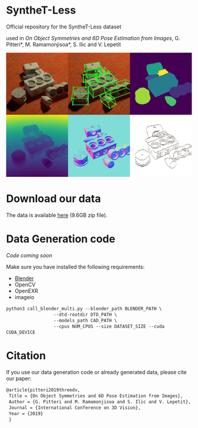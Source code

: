 # SyntheT-Less
Official repository for the SyntheT-Less dataset 

used in *On Object Symmetries and 6D Pose Estimation from Images*, G. Pitteri\*, M. Ramamonjisoa\*, S. Ilic and V. Lepetit

![alt_text](animated_samples.gif)


# Download our data
The data is available [here](https://drive.google.com/open?id=1VCYiN4truBKsYwAUlgn1td_TUZL8qyD0) (9.6GB zip file).

# Data Generation code

*Code coming soon*

Make sure you have installed the following requirements:

- [Blender](https://www.blender.org/download/Blender2.80/blender-2.80-linux-glibc217-x86_64.tar.bz2/)
- OpenCV
- OpenEXR
- imageio

```
python3 call_blender_multi.py --blender_path BLENDER_PATH \
			      --dtd-rootdir DTD_PATH \
			      --models_path CAD_PATH \
			      --cpus NUM_CPUS --size DATASET_SIZE --cuda CUDA_DEVICE
```

# Citation
If you use our data generation code or already generated data, please cite our paper:

```
@article{pitteri2019threedv, 
 Title = {On Object Symmetries and 6D Pose Estimation from Images}, 
 Author = {G. Pitteri and M. Ramamonjisoa and S. Ilic and V. Lepetit}, 
 Journal = {International Conference on 3D Vision}, 
 Year = {2019}
 }
```
